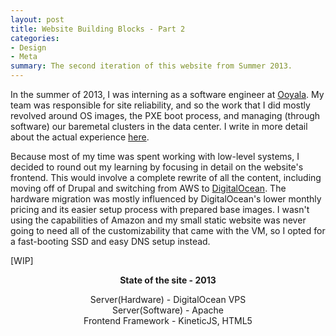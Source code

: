 ```yaml
---
layout: post
title: Website Building Blocks - Part 2
categories:
- Design
- Meta
summary: The second iteration of this website from Summer 2013.
---
```


In the summer of 2013, I was interning as a software engineer at [Ooyala](http://ooyala.com). My team was responsible for site reliability, and so the work that I did mostly revolved around OS images, the PXE boot process, and managing (through software) our baremetal clusters in the data center. I write in more detail about the actual experience [here](/).

Because most of my time was spent working with low-level systems, I decided to round out my learning by focusing in detail on the website's frontend. This would involve a complete rewrite of all the content, including moving off of Drupal and switching from AWS to [DigitalOcean](http://digitalocean.com). The hardware migration was mostly influenced by DigitalOcean's lower monthly pricing and its easier setup process with prepared base images. I wasn't using the capabilities of Amazon and my small static website was never going to need all of the customizability that came with the VM, so I opted for a fast-booting SSD and easy DNS setup instead.

[WIP]

<div class="thumbnail" style="text-align:center;">
	<strong>State of the site - 2013</strong>
	<p>Server(Hardware) - DigitalOcean VPS <br/>
	Server(Software) - Apache <br/>
	Frontend Framework - KineticJS, HTML5</p>
</div>